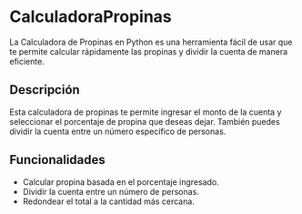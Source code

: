 # CalculadoraPropinas
La Calculadora de Propinas en Python es una herramienta fácil de usar que te permite calcular rápidamente las propinas y dividir la cuenta de manera eficiente.

## Descripción

Esta calculadora de propinas te permite ingresar el monto de la cuenta y seleccionar el porcentaje de propina que deseas dejar. También puedes dividir la cuenta entre un número específico de personas.

## Funcionalidades

- Calcular propina basada en el porcentaje ingresado.
- Dividir la cuenta entre un número de personas.
- Redondear el total a la cantidad más cercana.
